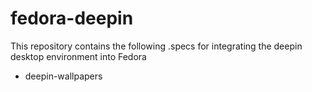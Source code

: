 # fedora-deepin

This repository contains the following .specs for integrating the deepin desktop environment into Fedora
* deepin-wallpapers